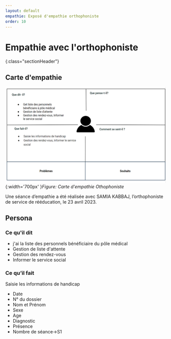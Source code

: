 ```yaml
---
layout: default
empathie: Exposé d'empathie orthophoniste
order: 10
---
```


# Empathie  avec l'orthophoniste
{:class="sectionHeader"}

<!-- new slide -->

## Carte d'empathie

![empathie othophoniste](./images/orthophoniste.png){:width='700px' }*Figure: Carte d'empathie Othophoniste*


<!-- note -->

Une séance d’empathie a été réalisée avec SAMIA KABBAJ, l’orthophoniste de service de rééducation, le 23 avril 2023.

## Persona

### Ce qu'il dit 

- j'ai la liste des personnels bénéficiaire du pôle médical
- Gestion de liste d'attente 
- Gestion des rendez-vous
- Informer le service social
  


### Ce qu’il fait 


Saisie les informations de handicap
- Date
- N° du dossier
- Nom et Prénom
- Sexe
- Age
- Diagnostic
- Présence
- Nombre de séance->S1
